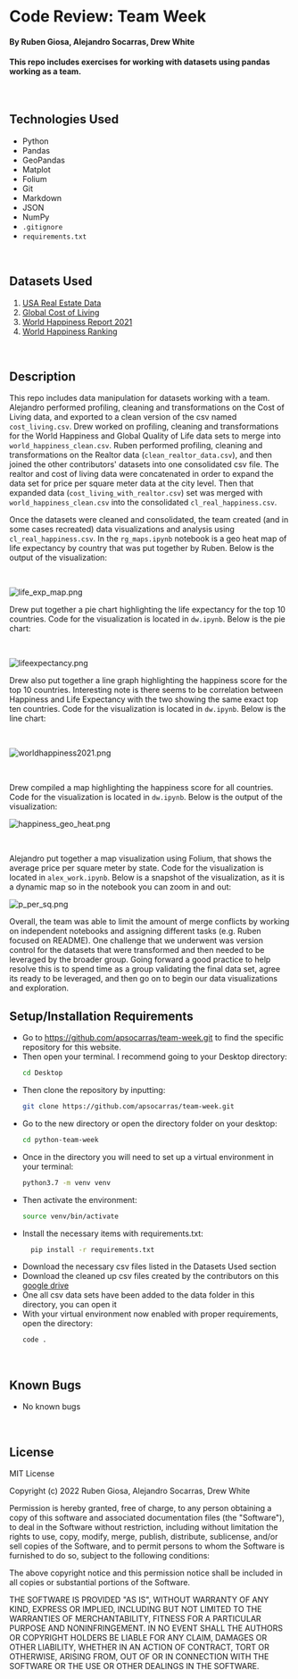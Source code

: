 # Code Review: Team Week

#### By Ruben Giosa, Alejandro Socarras, Drew White

#### This repo includes exercises for working with datasets using pandas working as a team. 

<br>

## Technologies Used

* Python
* Pandas
* GeoPandas
* Matplot
* Folium
* Git
* Markdown
* JSON
* NumPy
* `.gitignore`
* `requirements.txt`
  
</br>

## Datasets Used

1. [USA Real Estate Data](https://www.kaggle.com/datasets/ahmedshahriarsakib/usa-real-estate-dataset)
2. [Global Cost of Living](https://www.kaggle.com/datasets/mvieira101/global-cost-of-living)
3. [World Happiness Report 2021](https://www.kaggle.com/datasets/ajaypalsinghlo/world-happiness-report-2021)
4. [World Happiness Ranking](https://www.kaggle.com/datasets/anamvillalpando/world-happiness-ranking)

</br>

## Description

This repo includes data manipulation for datasets working with a team. Alejandro performed profiling, cleaning and transformations on the Cost of Living data, and exported to a clean version of the csv named `cost_living.csv`. Drew worked on profiling, cleaning and transformations for the World Happiness and Global Quality of Life data sets to merge into `world_happiness_clean.csv`. Ruben performed profiling, cleaning and transformations on the Realtor data (`clean_realtor_data.csv`), and then joined the other contributors' datasets into one consolidated csv file. The realtor and cost of living data were concatenated in order to expand the data set for price per square meter data at the city level. Then that expanded data (`cost_living_with_realtor.csv`) set was merged with `world_happiness_clean.csv` into the consolidated `cl_real_happiness.csv`.

Once the datasets were cleaned and consolidated, the team created (and in some cases recreated) data visualizations and analysis using `cl_real_happiness.csv`. In the `rg_maps.ipynb` notebook is a geo heat map of life expectancy by country that was put together by Ruben. Below is the output of the visualization:

<br>

![life_exp_map.png](./images/life_exp_map.png)

Drew put together a pie chart highlighting the life expectancy for the top 10 countries. Code for the visualization is located in `dw.ipynb`. Below is the pie chart:

<br>

![lifeexpectancy.png](./images/lifeexpectancy.png)

Drew also put together a line graph highlighting the happiness score for the top 10 countries. Interesting note is there seems to be correlation between Happiness and Life Expectancy with the two showing the same exact top ten countries. Code for the visualization is located in `dw.ipynb`. Below is the line chart:

<br>

![worldhappiness2021.png](./images/worldhappiness2021.png)

<br>

Drew compiled a map highlighting the happiness score for all countries. Code for the visualization is located in `dw.ipynb`. Below is the output of the visualization:

![happiness_geo_heat.png](./images/happiness_geo_heat.png)

<br>

Alejandro put together a map visualization using Folium, that shows the average price per square meter by state. Code for the visualization is located in `alex_work.ipynb`. Below is a snapshot of the visualization, as it is a dynamic map so in the notebook you can zoom in and out:

![p_per_sq.png](./images/p_per_sq_meter.png)

Overall, the team was able to limit the amount of merge conflicts by working on independent notebooks and assigning different tasks (e.g. Ruben focused on README). One challenge that we underwent was version control for the datasets that were transformed and then needed to be leveraged by the broader group. Going forward a good practice to help resolve this is to spend time as a group validating the final data set, agree its ready to be leveraged, and then go on to begin our data visualizations and exploration. 

## Setup/Installation Requirements

* Go to https://github.com/apsocarras/team-week.git to find the specific repository for this website.
* Then open your terminal. I recommend going to your Desktop directory:
    ```bash
    cd Desktop
    ```
* Then clone the repository by inputting: 
  ```bash
  git clone https://github.com/apsocarras/team-week.git
  ```
* Go to the new directory or open the directory folder on your desktop:
  ```bash
  cd python-team-week
  ```
* Once in the directory you will need to set up a virtual environment in your terminal:
  ```bash
  python3.7 -m venv venv
  ```
* Then activate the environment:
  ```bash
  source venv/bin/activate
  ```
* Install the necessary items with requirements.txt:
  ```bash
    pip install -r requirements.txt
  ```
* Download the necessary csv files listed in the Datasets Used section
* Download the cleaned up csv files created by the contributors on this [google drive](https://drive.google.com/drive/folders/1lq9CVXbi3C3INEUpxUeNBACZHR3vWxhE)
* One all csv data sets have been added to the data folder in this directory, you can open it
* With your virtual environment now enabled with proper requirements, open the directory:
  ```bash
  code .
  ```
</br>

## Known Bugs

* No known bugs

<br>

## License

MIT License

Copyright (c) 2022 Ruben Giosa, Alejandro Socarras, Drew White

Permission is hereby granted, free of charge, to any person obtaining a copy of this software and associated documentation files (the "Software"), to deal in the Software without restriction, including without limitation the rights to use, copy, modify, merge, publish, distribute, sublicense, and/or sell copies of the Software, and to permit persons to whom the Software is furnished to do so, subject to the following conditions:

The above copyright notice and this permission notice shall be included in all copies or substantial portions of the Software.

THE SOFTWARE IS PROVIDED "AS IS", WITHOUT WARRANTY OF ANY KIND, EXPRESS OR IMPLIED, INCLUDING BUT NOT LIMITED TO THE WARRANTIES OF MERCHANTABILITY, FITNESS FOR A PARTICULAR PURPOSE AND NONINFRINGEMENT. IN NO EVENT SHALL THE AUTHORS OR COPYRIGHT HOLDERS BE LIABLE FOR ANY CLAIM, DAMAGES OR OTHER LIABILITY, WHETHER IN AN ACTION OF CONTRACT, TORT OR OTHERWISE, ARISING FROM, OUT OF OR IN CONNECTION WITH THE SOFTWARE OR THE USE OR OTHER DEALINGS IN THE SOFTWARE.

</br>
